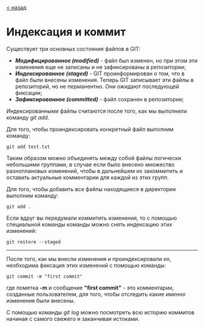 [< назад](readme.md)

# Индексация и коммит

Существует три основных состояния файлов в GIT:
 
 - ***Модифицированное (modified)*** - файл был изменен, но при этом эти изменения еще не записаны и не зафиксированы в репозитории;
 - ***Индексированное (staged)*** - GIT проинформирован о том, что в файл были внесены изменения. Теперь GIT записывает эти файлы в репозиторий, но не перманентно. Они ожидают последующей фиксации;
 - ***Зафиксированное (committed)*** - файл сохранен в репозитории;

 Индексированными файлы считаются после того, как мы выполнили команду *git add*.

 Для того, чтобы проиндексировать конкретный файл выполним команду:

 ```
 git add test.txt
 ```

 Таким образом можно объединять между собой файлы логически небольшими группами, в случае если было внесено множество разноплановых изменений, чтобы в дальнейшем их закоммитить и оставить актуальные комментарии для каждой из этих групп.

 Для того, чтобы добавить все файлы находящиеся в директории выполним команду:

 ```
 git add .
 ```

Если вдруг вы передумали коммитить изменения, то с помощью специальной команды команды можно снять индексацию этих изменений:

```
git restore --staged
```

---

После того, как мы внесли изменения и проиндексировали их, необходима фиксация этих изменений с помощью команды:

```
git commit -m "first commit"
```

где пометка **-m** и сообщение **"first commit"** - это комментарии, созданные пользователем, для того, чтобы отследить какие *именно* изменения были внесены. 

С помощью команды *git log* можно посмотреть всю историю коммитов начиная с самого свежего и заканчивая истоками.